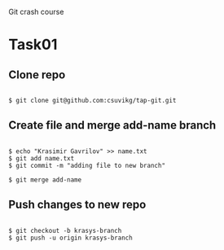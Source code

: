 Git crash course

# Task01

## Clone repo
```

$ git clone git@github.com:csuvikg/tap-git.git
```
## Create file and merge add-name branch
```

$ echo "Krasimir Gavrilov" >> name.txt
$ git add name.txt
$ git commit -m "adding file to new branch"

$ git merge add-name
```
## Push changes to new repo
```

$ git checkout -b krasys-branch
$ git push -u origin krasys-branch
```
